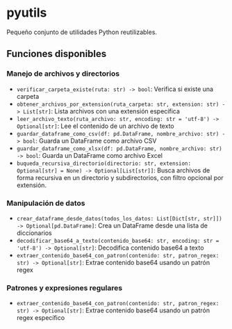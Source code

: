 # pyutils

Pequeño conjunto de utilidades Python reutilizables.

## Funciones disponibles

### Manejo de archivos y directorios
- `verificar_carpeta_existe(ruta: str) -> bool`: Verifica si existe una carpeta
- `obtener_archivos_por_extension(ruta_carpeta: str, extension: str) -> List[str]`: Lista archivos con una extensión específica
- `leer_archivo_texto(ruta_archivo: str, encoding: str = 'utf-8') -> Optional[str]`: Lee el contenido de un archivo de texto
- `guardar_dataframe_como_csv(df: pd.DataFrame, nombre_archivo: str) -> bool`: Guarda un DataFrame como archivo CSV
- `guardar_dataframe_como_xlsx(df: pd.DataFrame, nombre_archivo: str) -> bool`: Guarda un DataFrame como archivo Excel
- `buqueda_recursiva_directorio(directorio: str, extension: Optional[str] = None) -> Optional[List[str]]`: Busca archivos de forma recursiva en un directorio y subdirectorios, con filtro opcional por extensión.

### Manipulación de datos
- `crear_dataframe_desde_datos(todos_los_datos: List[Dict[str, str]]) -> Optional[pd.DataFrame]`: Crea un DataFrame desde una lista de diccionarios
- `decodificar_base64_a_texto(contenido_base64: str, encoding: str = 'utf-8') -> Optional[str]`: Decodifica contenido base64 a texto
- `extraer_contenido_base64_con_patron(contenido: str, patron_regex: str) -> Optional[str]`: Extrae contenido base64 usando un patrón regex

### Patrones y expresiones regulares
- `extraer_contenido_base64_con_patron(contenido: str, patron_regex: str) -> Optional[str]`: Extrae contenido base64 usando un patrón regex específico

